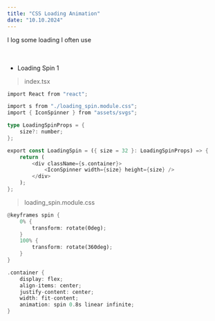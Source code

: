 ```yaml
---
title: "CSS Loading Animation"
date: "10.10.2024"
---
```


I log some loading I often use
\
&nbsp;
\
&nbsp;

-   Loading Spin 1

> index.tsx

```rust
import React from "react";

import s from "./loading_spin.module.css";
import { IconSpinner } from "assets/svgs";

type LoadingSpinProps = {
	size?: number;
};

export const LoadingSpin = ({ size = 32 }: LoadingSpinProps) => {
	return (
		<div className={s.container}>
			<IconSpinner width={size} height={size} />
		</div>
	);
};
```

> loading_spin.module.css

```rust
@keyframes spin {
	0% {
		transform: rotate(0deg);
	}
	100% {
		transform: rotate(360deg);
	}
}

.container {
	display: flex;
	align-items: center;
	justify-content: center;
	width: fit-content;
	animation: spin 0.8s linear infinite;
}
```
